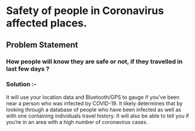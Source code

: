 # Safety of people in Coronavirus affected places.

## Problem Statement

### How people will know they are safe or not, if they travelled in last few days ?

### Solution :-

It will use your location data and Bluetooth/GPS to gauge if you’ve been near a person who was infected by COVID-19. It likely determines that by looking through a database of people who have been infected as well as with one containing individuals travel history. It will also be able to tell you if you’re in an area with a high number of coronavirus cases.
